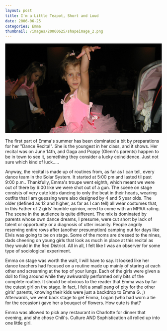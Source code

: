 ```yaml
---
layout: post
title: I'm a Little Teapot, Short and Loud
date: 2006-06-25
categories: Emma
thumbnail: /images/20060625/shapeimage_2.png
---
```


![She is about to kick you](/images/20060625/shapeimage_2.png)

The first part of Emma's summer has been dominated a bit by preparations for her "Dance Recital".  She is the youngest in her class, and it shows.  Her recital was on June 14th, and Gaga and Poppy (Glenn's parents) happen to be in town to see it, something they consider a lucky coincidence.  Just not sure which kind of luck.....

Anyway, the recital is made up of routines from, as far as I can tell, every dance team in the Solar System.  It started at 5:00 pm and lasted til past 9:00 p.m..  Thankfully, Emma's troupe went eighth, which meant we were out of there by 6:00 like we were shot out of a gun.  The scene on stage consists of very cute kids dancing to only the beat in their heads, wearing outfits that I am guessing were also designed by 4 and 5 year olds.  The older (defined as 12 and higher, as far as I can tell) all wear costumes that, in this Father of 2 girls' humble opinion, need to come with an MPAA rating.  The scene in the audience is quite different.  The mix is dominated by parents whose own dance dreams, I presume, were cut short by lack of talent or opportunity or a diagnosis of utter insanity.  People angrily reserving entire rows after (another presumption) camping out for days like Elvis was going to be on stage.  Some of the moms are dressed to the nines, dads cheering on young girls that look as much in place at this recital as they would in the Red District.  All in all, I felt like I was an observer for some type of sociological experiment.

Emma on stage was worth the wait, I will have to say.  It looked like her dance teachers had focused on a routine made up mainly of staring at each other and screaming at the top of your lungs.  Each of the girls were given a doll to fling around while they awkwardly performed only bits of the complete routine.  It should be obvious to the reader that Emma was by far the cutest girl on the stage.  In fact, I felt a small pang of pity for the other girls' parents, knowing their kids were just a backdrop to Emma G. ;)  Afterwards, we went back stage to get Emma, Logan (who had worn a tie for the occasion) gave her a bouquet of flowers. How cute is that?

Emma was allowed to pick any restaurant in Charlotte for dinner that evening, and she chose Chili's.  Culture AND Sophistication all rolled up into one little girl.
